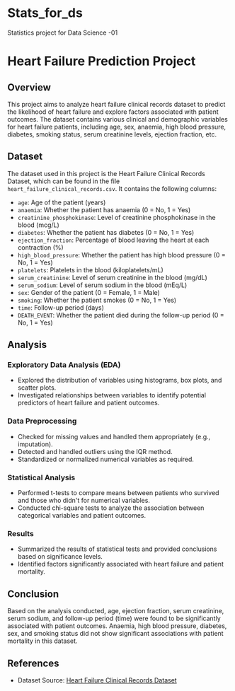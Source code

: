 # Stats_for_ds
Statistics project for Data Science -01
# Heart Failure Prediction Project

## Overview
This project aims to analyze heart failure clinical records dataset to predict the likelihood of heart failure and explore factors associated with patient outcomes. The dataset contains various clinical and demographic variables for heart failure patients, including age, sex, anaemia, high blood pressure, diabetes, smoking status, serum creatinine levels, ejection fraction, etc.

## Dataset
The dataset used in this project is the Heart Failure Clinical Records Dataset, which can be found in the file `heart_failure_clinical_records.csv`. It contains the following columns:

- `age`: Age of the patient (years)
- `anaemia`: Whether the patient has anaemia (0 = No, 1 = Yes)
- `creatinine_phosphokinase`: Level of creatinine phosphokinase in the blood (mcg/L)
- `diabetes`: Whether the patient has diabetes (0 = No, 1 = Yes)
- `ejection_fraction`: Percentage of blood leaving the heart at each contraction (%)
- `high_blood_pressure`: Whether the patient has high blood pressure (0 = No, 1 = Yes)
- `platelets`: Platelets in the blood (kiloplatelets/mL)
- `serum_creatinine`: Level of serum creatinine in the blood (mg/dL)
- `serum_sodium`: Level of serum sodium in the blood (mEq/L)
- `sex`: Gender of the patient (0 = Female, 1 = Male)
- `smoking`: Whether the patient smokes (0 = No, 1 = Yes)
- `time`: Follow-up period (days)
- `DEATH_EVENT`: Whether the patient died during the follow-up period (0 = No, 1 = Yes)

## Analysis
### Exploratory Data Analysis (EDA)
- Explored the distribution of variables using histograms, box plots, and scatter plots.
- Investigated relationships between variables to identify potential predictors of heart failure and patient outcomes.

### Data Preprocessing
- Checked for missing values and handled them appropriately (e.g., imputation).
- Detected and handled outliers using the IQR method.
- Standardized or normalized numerical variables as required.

### Statistical Analysis
- Performed t-tests to compare means between patients who survived and those who didn't for numerical variables.
- Conducted chi-square tests to analyze the association between categorical variables and patient outcomes.

### Results
- Summarized the results of statistical tests and provided conclusions based on significance levels.
- Identified factors significantly associated with heart failure and patient mortality.

## Conclusion
Based on the analysis conducted, age, ejection fraction, serum creatinine, serum sodium, and follow-up period (time) were found to be significantly associated with patient outcomes. Anaemia, high blood pressure, diabetes, sex, and smoking status did not show significant associations with patient mortality in this dataset.

## References
- Dataset Source: [Heart Failure Clinical Records Dataset](https://www.kaggle.com/andrewmvd/heart-failure-clinical-data)
